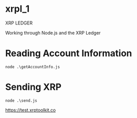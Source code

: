 # xrpl_1

XRP LEDGER

Working through Node.js and the XRP Ledger

# Reading Account Information 
```shell
node .\getAccountInfo.js
```

# Sending XRP
```shell
node .\send.js
```

https://test.xrptoolkit.co
